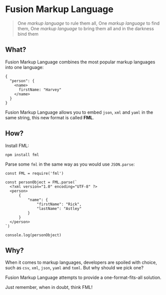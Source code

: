 # Fusion Markup Language

> One *markup language* to rule them all, One *markup language* to find them, One *markup language* to bring them all and in the darkness bind them

## What?

Fusion Markup Language combines the most popular markup languages into one language:

```fml
{
  "person": {
    <name>
      firstName: "Harvey"
    </name>
  }
}
```

Fusion Markup Language allows you to embed `json`, `xml` and `yaml` in the same string, this new format is called **FML**.

## How?

Install FML:

```
npm install fml
```

Parse some `fml` in the same way as you would use `JSON.parse`:

```
const FML = require('fml')

const personObject = FML.parse(`
  <?xml version="1.0" encoding="UTF-8" ?>
  <person>
      {
          "name": {
              "firstName": "Rick",
              "lastName": "Astley"
          }
      }
  </person>
`)

console.log(personObject)
```

## Why?

When it comes to markup languages, developers are spoiled with choice, such as `csv`, `xml`, `json`, `yaml` and `toml`. But why should we pick one?

Fusion Markup Language attempts to provide a one-format-fits-all solution.

Just remember, when in doubt, think FML!
